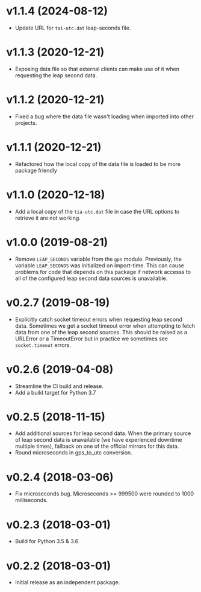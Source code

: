 # v1.1.4 (2024-08-12)

* Update URL for `tai-utc.dat` leap-seconds file.

# v1.1.3 (2020-12-21)

* Exposing data file so that external clients can make use of it when requesting
  the leap second data.

# v1.1.2 (2020-12-21)

* Fixed a bug where the data file wasn't loading when imported into other projects.

# v1.1.1 (2020-12-21)

* Refactored how the local copy of the data file is loaded to be more package
  friendly

# v1.1.0 (2020-12-18)

* Add a local copy of the `tia-utc.dat` file in case the URL options to retrieve
  it are not working.

# v1.0.0 (2019-08-21)

* Remove `LEAP_SECONDS` variable from the `gps` module. Previously, the variable
  `LEAP_SECONDS` was initialized on import-time. This can cause problems for
  code that depends on this package if network accesss to all of the configured
  leap second data sources is unavailable.

# v0.2.7 (2019-08-19)

* Explicitly catch socket timeout errors when requesting leap second
  data. Sometimes we get a socket timeout error when attempting to fetch data
  from one of the leap second sources. This should be raised as a URLError or a
  TimeoutError but in practice we sometimes see `socket.timeout` errors.

# v0.2.6 (2019-04-08)

* Streamline the CI build and release.
* Add a build target for Python 3.7

# v0.2.5 (2018-11-15)

* Add additional sources for leap second data. When the primary source of leap
  second data is unavailable (we have experienced downtime multiple times),
  fallback on one of the official mirrors for this data.
* Round microseconds in gps_to_utc conversion.

# v0.2.4 (2018-03-06)

* Fix microseconds bug. Microseconds >= 999500 were rounded to 1000
  milliseconds.

# v0.2.3 (2018-03-01)

* Build for Python 3.5 & 3.6

# v0.2.2 (2018-03-01)

* Initial release as an independent package.
